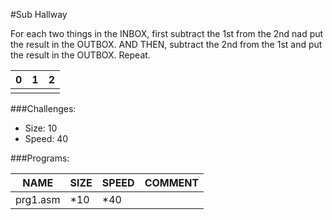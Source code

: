 #Sub Hallway

For each two things in the INBOX, first subtract the 1st from the 2nd nad put the result in the OUTBOX. AND THEN, subtract the 2nd from the 1st and put the result in the OUTBOX. Repeat.

| 0 | 1 | 2 |
| --- | --- | --- |
| | | |

###Challenges:
- Size:  10
- Speed: 40

###Programs:

|NAME|SIZE|SPEED|COMMENT|
| --- | --- | --- | --- |
|prg1.asm| *10|*40|
